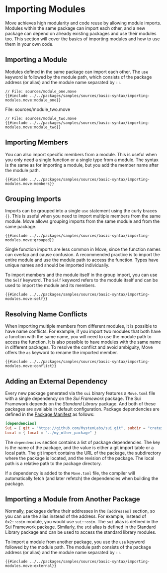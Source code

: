 # Importing Modules

<!--
    TODO: create a better example for:
        1. Importing a module in general
        2. Importing a member
        3. Importing multiple members
        4. Grouping imports
        5. Self keyword for groups
-->

<!--

Goals:
    - Show the import syntax
    - Local dependencies
    - External dependencies
    - Importing modules from other packages

 -->

Move achieves high modularity and code reuse by allowing module imports. Modules within the same package can import each other, and a new package can depend on already existing packages and use their modules too. This section will cover the basics of importing modules and how to use them in your own code.

## Importing a Module

Modules defined in the same package can import each other. The `use` keyword is followed by the module path, which consists of the package address (or alias) and the module name separated by `::`.

```move
// File: sources/module_one.move
{{#include ../../packages/samples/sources/basic-syntax/importing-modules.move:module_one}}
```

File: sources/module_two.move
```move
// File: sources/module_two.move
{{#include ../../packages/samples/sources/basic-syntax/importing-modules.move:module_two}}
```

## Importing Members

You can also import specific members from a module. This is useful when you only need a single function or a single type from a module. The syntax is the same as for importing a module, but you add the member name after the module path.

```move
{{#include ../../packages/samples/sources/basic-syntax/importing-modules.move:members}}
```

## Grouping Imports

Imports can be grouped into a single `use` statement using the curly braces `{}`. This is useful when you need to import multiple members from the same module. Move allows grouping imports from the same module and from the same package.

```move
{{#include ../../packages/samples/sources/basic-syntax/importing-modules.move:grouped}}
```

Single function imports are less common in Move, since the function names can overlap and cause confusion. A recommended practice is to import the entire module and use the module path to access the function. Types have unique names and should be imported individually.

To import members and the module itself in the group import, you can use the `Self` keyword. The `Self` keyword refers to the module itself and can be used to import the module and its members.

```move
{{#include ../../packages/samples/sources/basic-syntax/importing-modules.move:self}}
```

## Resolving Name Conflicts

When importing multiple members from different modules, it is possible to have name conflicts. For example, if you import two modules that both have a function with the same name, you will need to use the module path to access the function. It is also possible to have modules with the same name in different packages. To resolve the conflict and avoid ambiguity, Move offers the `as` keyword to rename the imported member.

```move
{{#include ../../packages/samples/sources/basic-syntax/importing-modules.move:conflict}}
```

## Adding an External Dependency

Every new package generated via the `sui` binary features a `Move.toml` file with a single dependency on the *Sui Framework* package. The Sui Framework depends on the *Standard Library* package. And both of these packages are available in default configuration. Package dependencies are defined in the [Package Manifest](./../concepts/manifest.md) as follows:

```toml
[dependencies]
Sui = { git = "https://github.com/MystenLabs/sui.git", subdir = "crates/sui-framework/packages/sui-framework", rev = "framework/testnet" }
Local = { local = "../my_other_package" }
```

The `dependencies` section contains a list of package dependencies. The key is the name of the package, and the value is either a git import table or a local path. The git import contains the URL of the package, the subdirectory where the package is located, and the revision of the package. The local path is a relative path to the package directory.

If a dependency is added to the `Move.toml` file, the compiler will automatically fetch (and later refetch) the dependencies when building the package.

## Importing a Module from Another Package

Normally, packages define their addresses in the `[addresses]` section, so you can use the alias instead of the address. For example, instead of `0x2::coin` module, you would use `sui::coin`. The `sui` alias is defined in the Sui Framework package. Similarly, the `std` alias is defined in the Standard Library package and can be used to access the standard library modules.

To import a module from another package, you use the `use` keyword followed by the module path. The module path consists of the package address (or alias) and the module name separated by `::`.

```move
{{#include ../../packages/samples/sources/basic-syntax/importing-modules.move:external}}
```

